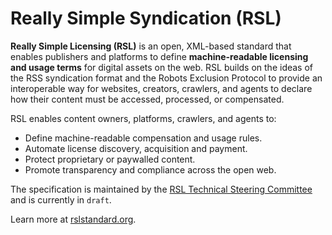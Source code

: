 # Really Simple Syndication (RSL)

**Really Simple Licensing (RSL)** is an open, XML-based standard that enables publishers and platforms to define **machine-readable licensing and usage terms** for digital assets on the web. RSL builds on the ideas of the RSS syndication format and the Robots Exclusion Protocol to provide an interoperable way for websites, creators, crawlers, and agents to declare how their content must be accessed, processed, or compensated.

RSL enables content owners, platforms, crawlers, and agents to:
- Define machine-readable compensation and usage rules.  
- Automate license discovery, acquisition and payment.  
- Protect proprietary or paywalled content.  
- Promote transparency and compliance across the open web.

The specification is maintained by the [RSL Technical Steering Committee](https://rslstandard.org/about) and is currently in `draft`.

Learn more at [rslstandard.org](https://rslstandard.org).
